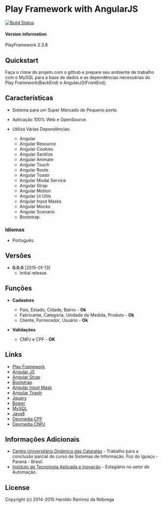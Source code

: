 # Play Framework with AngularJS

[![Build Status](https://travis-ci.org/haroldoramirez/sgmplay.svg)](https://travis-ci.org/haroldoramirez/sgmplay)

#### Version information
PlayFramework 2.3.8

## Quickstart
Faça o clone do projeto com o github e prepare seu ambiente de trabalho com o MySQL para a base de dados e as dependências necessárias do Play Framework(BackEnd) e AngularJS(FrontEnd).

## Características

* Sistema para um Super Mercado de Pequeno porte.
* Aplicação 100% Web e OpenSource.
* Utiliza Várias Dependências:

	* Angular
	* Angular Resource
	* Angular Cookies
	* Angular Sanitize
	* Angular Animate
	* Angular Touch
	* Angular Route
	* Angular Toastr
	* Angular Modal Service
	* Angular Strap
	* Angular Motion
	* Angular Ui Utils
	* Angular Input Masks
	* Angular Mocks
	* Angular Scenario
	* Bootstrap.


### Idiomas
* Português.

## Versões
* **0.0.0** [2015-01-13]
  * Initial release.
  
## Funções
* **Cadastros**
  * Pais, Estado, Cidade, Bairro - **Ok**
  * Fabricante, Categoria, Unidade de Medida, Produto - **Ok**
  * Cliente, Fornecedor, Usuário - **Ok**
  
* **Validações**
  * CNPJ e CPF - **OK**
  
## Links

* [Play Framework](https://www.playframework.com/)
* [Angular JS](https://angularjs.org/)
* [Angular Strap](http://mgcrea.github.io/angular-strap/)
* [Bootstrap](http://getbootstrap.com/)
* [Angular Input Mask](https://github.com/assisrafael/angular-input-masks)
* [Angular Toastr](https://github.com/Foxandxss/angular-toastr)
* [Jquery](http://jquery.com/)
* [Bower](http://bower.io/)
* [MySQL](http://www.mysql.com/)
* [Java8](http://www.oracle.com/technetwork/java/javase/downloads/jdk8-downloads-2133151.html)
* [Devmedia CPF](http://www.devmedia.com.br/validando-o-cpf-em-uma-aplicacao-java/22097)
* [Devmedia CNPJ](http://www.devmedia.com.br/validando-o-cnpj-em-uma-aplicacao-java/22374)


## Informações Adicionais
* [Centro Universitário Dinâmica das Cataratas](http://www.udc.edu.br/v3/udc/) - Trabalho para a conclusão parcial do curso de Sistemas de Informação. Foz do Iguaçu - Paraná - Brasil.
* [Instituto de Tecnologia Aplicada e Inovação](http://www.itai.org.br/) - Estagiário no setor de Automação.

## License

Copyright (c) 2014-2015 Haroldo Ramirez da Nóbrega


